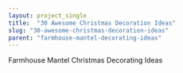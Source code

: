 ```yaml
---
layout: project_single
title:  "30 Awesome Christmas Decoration Ideas"
slug: "30-awesome-christmas-decoration-ideas"
parent: "farmhouse-mantel-decorating-ideas"
---
```

Farmhouse Mantel Christmas Decorating Ideas